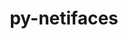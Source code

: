 ---
title: "py-netifaces"
layout: cache
categories: [package, v0.18.1]
meta: {"versions": ["0.10.5"], "compilers": ["gcc@=7.5.0"], "oss": ["ubuntu18.04"], "platforms": ["linux"], "targets": ["x86_64"], "stacks": ["e4s", "root"], "num_specs": 1, "num_specs_by_stack": {"e4s": 1, "root": 1}}
spec_details: [{"hash": "plhrtcecpurg7aifsbftp2abpvetere5", "compiler": "gcc@=7.5.0", "versions": ["0.10.5"], "os": "ubuntu18.04", "platform": "linux", "target": "x86_64", "variants": [], "stacks": ["e4s", "root"], "size": "-", "tarball": "https://binaries.spack.io/v0.18.1/build_cache/linux-ubuntu18.04-x86_64/gcc-7.5.0/py-netifaces-0.10.5/linux-ubuntu18.04-x86_64-gcc-7.5.0-py-netifaces-0.10.5-plhrtcecpurg7aifsbftp2abpvetere5.spack"}]
---
